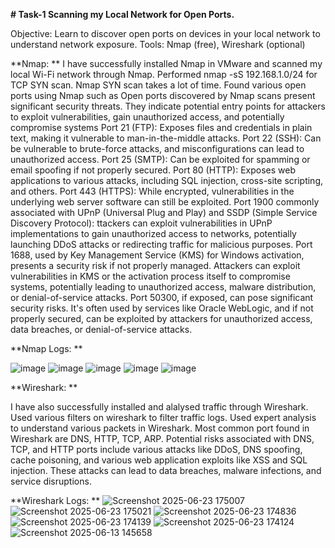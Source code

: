 **# Task-1
Scanning my Local Network for Open Ports.**

Objective: Learn to discover open ports on devices in your local network to
understand network exposure.
Tools: Nmap (free), Wireshark (optional)

**Nmap:
**
I have successfully installed Nmap in VMware and scanned my local Wi-Fi network through Nmap.
Performed nmap -sS 192.168.1.0/24 for TCP SYN scan.
Nmap SYN scan takes a lot of time.
Found various open ports using Nmap such as 
Open ports discovered by Nmap scans present significant security threats. 
They indicate potential entry points for attackers to exploit vulnerabilities, gain unauthorized access, and potentially compromise systems
Port 21 (FTP): Exposes files and credentials in plain text, making it vulnerable to man-in-the-middle attacks.
Port 22 (SSH): Can be vulnerable to brute-force attacks, and misconfigurations can lead to unauthorized access.
Port 25 (SMTP): Can be exploited for spamming or email spoofing if not properly secured.
Port 80 (HTTP): Exposes web applications to various attacks, including SQL injection, cross-site scripting, and others.
Port 443 (HTTPS): While encrypted, vulnerabilities in the underlying web server software can still be exploited. 
Port 1900 commonly associated with UPnP (Universal Plug and Play) and SSDP (Simple Service Discovery Protocol): ttackers can exploit vulnerabilities in UPnP implementations to gain unauthorized access to networks, potentially launching DDoS attacks or redirecting traffic for malicious purposes. 
Port 1688, used by Key Management Service (KMS) for Windows activation, presents a security risk if not properly managed. Attackers can exploit vulnerabilities in KMS or the activation process itself to compromise systems, potentially leading to unauthorized access, malware distribution, or denial-of-service attacks. 
Port 50300, if exposed, can pose significant security risks. It's often used by services like Oracle WebLogic, and if not properly secured, can be exploited by attackers for unauthorized access, data breaches, or denial-of-service attacks. 


**Nmap Logs:
**

![image](https://github.com/user-attachments/assets/bcb8bb90-850b-4390-9ddd-ff0b14036f8a)
![image](https://github.com/user-attachments/assets/552ff628-9493-4562-9200-ff6d807e9d5b)
![image](https://github.com/user-attachments/assets/8e49b54f-6e37-4710-a90b-0d44c5402307)
![image](https://github.com/user-attachments/assets/2f1269f3-bd9d-47dd-9812-e62657ef0d6b)
![image](https://github.com/user-attachments/assets/5aad8a26-8880-416f-9ea1-67e6889a4f4b)



**Wireshark:
**

I have also successfully installed and alalysed traffic through Wireshark.
Used various filters on wireshark to filter traffic logs.
Used expert analysis to understand various packets in Wireshark.
Most common port found in Wireshark are DNS, HTTP, TCP, ARP.
Potential risks associated with DNS, TCP, and HTTP ports include various attacks like DDoS, DNS spoofing, cache poisoning, and various web application exploits like XSS and SQL injection. 
These attacks can lead to data breaches, malware infections, and service disruptions. 


**Wireshark Logs:
**
![Screenshot 2025-06-23 175007](https://github.com/user-attachments/assets/8b87f310-3a5e-4ebb-b0c7-73e72cb51209)
![Screenshot 2025-06-23 175021](https://github.com/user-attachments/assets/a3d456b5-253b-4b4c-8b2c-b84818dbbe32)
![Screenshot 2025-06-23 174836](https://github.com/user-attachments/assets/11e69e04-961c-41b9-a5af-1b28bde80205)
![Screenshot 2025-06-23 174139](https://github.com/user-attachments/assets/f405ef06-9e54-48aa-912a-6b1fa5c25c16)
![Screenshot 2025-06-23 174124](https://github.com/user-attachments/assets/d4f35fc7-30da-4f9b-9620-107f8bf0511d)
![Screenshot 2025-06-13 145658](https://github.com/user-attachments/assets/9b53c2e7-4a4d-4ac0-8bf1-710214b3dd51)
